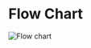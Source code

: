 # Flow Chart

![Flow chart](https://user-images.githubusercontent.com/91746229/161320227-3a11a0de-a5cb-47e6-8080-a74184f2e4d6.jpg)
